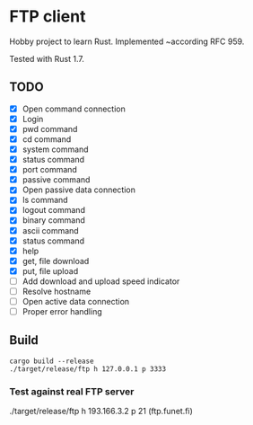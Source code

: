 # FTP client

Hobby project to learn Rust.
Implemented ~according RFC 959.

Tested with Rust 1.7.

## TODO

- [x] Open command connection
- [x] Login
- [x] pwd command
- [x] cd command
- [x] system command
- [x] status command
- [x] port command
- [x] passive command
- [x] Open passive data connection
- [x] ls command
- [x] logout command
- [x] binary command
- [x] ascii command
- [x] status command
- [x] help
- [x] get, file download
- [x] put, file upload
- [ ] Add download and upload speed indicator
- [ ] Resolve hostname
- [ ] Open active data connection
- [ ] Proper error handling

## Build
```
cargo build --release
./target/release/ftp h 127.0.0.1 p 3333
```

### Test against real FTP server

./target/release/ftp h 193.166.3.2 p 21 (ftp.funet.fi)
